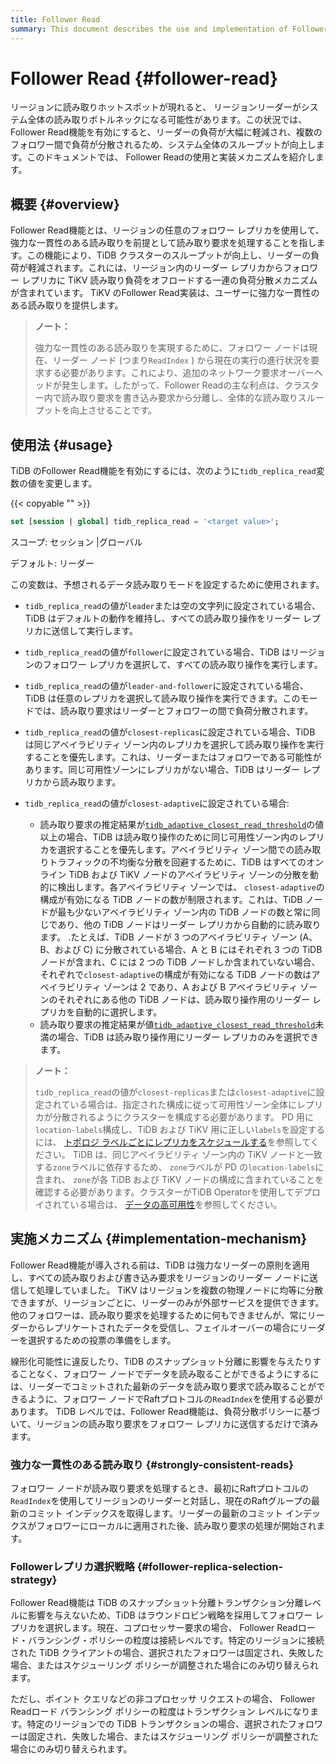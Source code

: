 ```yaml
---
title: Follower Read
summary: This document describes the use and implementation of Follower Read.
---
```


# Follower Read {#follower-read}

リージョンに読み取りホットスポットが現れると、 リージョンリーダーがシステム全体の読み取りボトルネックになる可能性があります。この状況では、Follower Read機能を有効にすると、リーダーの負荷が大幅に軽減され、複数のフォロワー間で負荷が分散されるため、システム全体のスループットが向上します。このドキュメントでは、 Follower Readの使用と実装メカニズムを紹介します。

## 概要 {#overview}

Follower Read機能とは、リージョンの任意のフォロワー レプリカを使用して、強力な一貫性のある読み取りを前提として読み取り要求を処理することを指します。この機能により、TiDB クラスターのスループットが向上し、リーダーの負荷が軽減されます。これには、リージョン内のリーダー レプリカからフォロワー レプリカに TiKV 読み取り負荷をオフロードする一連の負荷分散メカニズムが含まれています。 TiKV のFollower Read実装は、ユーザーに強力な一貫性のある読み取りを提供します。

> **ノート：**
>
> 強力な一貫性のある読み取りを実現するために、フォロワー ノードは現在、リーダー ノード (つまり`ReadIndex` ) から現在の実行の進行状況を要求する必要があります。これにより、追加のネットワーク要求オーバーヘッドが発生します。したがって、Follower Readの主な利点は、クラスター内で読み取り要求を書き込み要求から分離し、全体的な読み取りスループットを向上させることです。

## 使用法 {#usage}

TiDB のFollower Read機能を有効にするには、次のように`tidb_replica_read`変数の値を変更します。

{{< copyable "" >}}

```sql
set [session | global] tidb_replica_read = '<target value>';
```

スコープ: セッション |グローバル

デフォルト: リーダー

この変数は、予想されるデータ読み取りモードを設定するために使用されます。

-   `tidb_replica_read`の値が`leader`または空の文字列に設定されている場合、TiDB はデフォルトの動作を維持し、すべての読み取り操作をリーダー レプリカに送信して実行します。
-   `tidb_replica_read`の値が`follower`に設定されている場合、TiDB はリージョンのフォロワー レプリカを選択して、すべての読み取り操作を実行します。
-   `tidb_replica_read`の値が`leader-and-follower`に設定されている場合、TiDB は任意のレプリカを選択して読み取り操作を実行できます。このモードでは、読み取り要求はリーダーとフォロワーの間で負荷分散されます。
-   `tidb_replica_read`の値が`closest-replicas`に設定されている場合、TiDB は同じアベイラビリティ ゾーン内のレプリカを選択して読み取り操作を実行することを優先します。これは、リーダーまたはフォロワーである可能性があります。同じ可用性ゾーンにレプリカがない場合、TiDB はリーダー レプリカから読み取ります。
-   `tidb_replica_read`の値が`closest-adaptive`に設定されている場合:

    -   読み取り要求の推定結果が[`tidb_adaptive_closest_read_threshold`](/system-variables.md#tidb_adaptive_closest_read_threshold-new-in-v630)の値以上の場合、TiDB は読み取り操作のために同じ可用性ゾーン内のレプリカを選択することを優先します。アベイラビリティ ゾーン間での読み取りトラフィックの不均衡な分散を回避するために、TiDB はすべてのオンライン TiDB および TiKV ノードのアベイラビリティ ゾーンの分散を動的に検出します。各アベイラビリティ ゾーンでは、 `closest-adaptive`の構成が有効になる TiDB ノードの数が制限されます。これは、TiDB ノードが最も少ないアベイラビリティ ゾーン内の TiDB ノードの数と常に同じであり、他の TiDB ノードはリーダー レプリカから自動的に読み取ります。 .たとえば、TiDB ノードが 3 つのアベイラビリティ ゾーン (A、B、および C) に分散されている場合、A と B にはそれぞれ 3 つの TiDB ノードが含まれ、C には 2 つの TiDB ノードしか含まれていない場合、それぞれで`closest-adaptive`の構成が有効になる TiDB ノードの数はアベイラビリティ ゾーンは 2 であり、A および B アベイラビリティ ゾーンのそれぞれにある他の TiDB ノードは、読み取り操作用のリーダー レプリカを自動的に選択します。
    -   読み取り要求の推定結果が値[`tidb_adaptive_closest_read_threshold`](/system-variables.md#tidb_adaptive_closest_read_threshold-new-in-v630)未満の場合、TiDB は読み取り操作用にリーダー レプリカのみを選択できます。

<CustomContent platform="tidb">

> **ノート：**
>
> `tidb_replica_read`の値が`closest-replicas`または`closest-adaptive`に設定されている場合は、指定された構成に従って可用性ゾーン全体にレプリカが分散されるようにクラスターを構成する必要があります。 PD 用に`location-labels`構成し、TiDB および TiKV 用に正しい`labels`を設定するには、 [トポロジ ラベルごとにレプリカをスケジュールする](/schedule-replicas-by-topology-labels.md)を参照してください。 TiDB は、同じアベイラビリティ ゾーン内の TiKV ノードと一致する`zone`ラベルに依存するため、 `zone`ラベルが PD の`location-labels`に含まれ、 `zone`が各 TiDB および TiKV ノードの構成に含まれていることを確認する必要があります。クラスターがTiDB Operatorを使用してデプロイされている場合は、 [データの高可用性](https://docs.pingcap.com/tidb-in-kubernetes/v1.4/configure-a-tidb-cluster#high-availability-of-data)を参照してください。

</CustomContent>

## 実施メカニズム {#implementation-mechanism}

Follower Read機能が導入される前は、TiDB は強力なリーダーの原則を適用し、すべての読み取りおよび書き込み要求をリージョンのリーダー ノードに送信して処理していました。 TiKV はリージョンを複数の物理ノードに均等に分散できますが、リージョンごとに、リーダーのみが外部サービスを提供できます。他のフォロワーは、読み取り要求を処理するために何もできませんが、常にリーダーからレプリケートされたデータを受信し、フェイルオーバーの場合にリーダーを選択するための投票の準備をします。

線形化可能性に違反したり、TiDB のスナップショット分離に影響を与えたりすることなく、フォロワー ノードでデータを読み取ることができるようにするには、リーダーでコミットされた最新のデータを読み取り要求で読み取ることができるように、フォロワー ノードでRaftプロトコルの`ReadIndex`を使用する必要があります。 TiDB レベルでは、Follower Read機能は、負荷分散ポリシーに基づいて、リージョンの読み取り要求をフォロワー レプリカに送信するだけで済みます。

### 強力な一貫性のある読み取り {#strongly-consistent-reads}

フォロワー ノードが読み取り要求を処理するとき、最初にRaftプロトコルの`ReadIndex`を使用してリージョンのリーダーと対話し、現在のRaftグループの最新のコミット インデックスを取得します。リーダーの最新のコミット インデックスがフォロワーにローカルに適用された後、読み取り要求の処理が開始されます。

### Followerレプリカ選択戦略 {#follower-replica-selection-strategy}

Follower Read機能は TiDB のスナップショット分離トランザクション分離レベルに影響を与えないため、TiDB はラウンドロビン戦略を採用してフォロワー レプリカを選択します。現在、コプロセッサー要求の場合、 Follower Readロード・バランシング・ポリシーの粒度は接続レベルです。特定のリージョンに接続された TiDB クライアントの場合、選択されたフォロワーは固定され、失敗した場合、またはスケジューリング ポリシーが調整された場合にのみ切り替えられます。

ただし、ポイント クエリなどの非コプロセッサ リクエストの場合、 Follower Readロード バランシング ポリシーの粒度はトランザクション レベルになります。特定のリージョンでの TiDB トランザクションの場合、選択されたフォロワーは固定され、失敗した場合、またはスケジューリング ポリシーが調整された場合にのみ切り替えられます。
